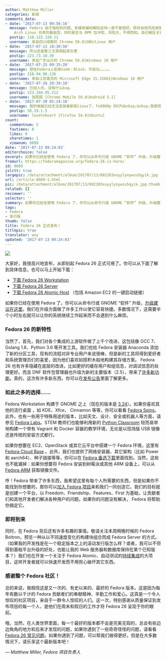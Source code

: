 ```yaml
---
author: Matthew Miller
categories: 新闻
comments_data:
- date: '2017-07-13 09:56:16'
  message: Fedora 由于版权的问题，多媒体编码解码这块一直不是很好。除非自担风险用第三方 RPM 仓库的包。用自带仓库的 pacman 实用工具，用其安装的话，需要安装若干
    Arch Linux 仓库的基础包，同时是否与 RPM 包冲突，风险大，不得而知。自己解压关键包(.xz 或 .deb)，又可能遇到 GCC 符号不一致的问题，包间依赖也很麻烦。源码编译则更麻烦了。总之只要官方仓库没有提供更新，对于大型软件的日常更新维护，个人用户解决起来都是很繁琐的。
  postip: 118.122.120.11
  username: 来自四川成都的 Chrome 59.0|GNU/Linux 用户
- date: '2017-07-13 18:30:50'
  message: 所以还是第三方源用起来方便
  postip: 223.73.10.39
  username: 来自广东汕头的 Chrome 59.0|Windows 10 用户
- date: '2017-07-25 09:15:20'
  message: 想在Fedora上安装Code：Block，不成功。。。。。。
  postip: 218.94.96.136
  username: 来自江苏南京的 Microsoft Edge 15.15063|Windows 10 用户
- date: '2017-07-28 20:39:10'
  message: 已经入坑，没有什么bug，
  postip: 223.104.95.212
  username: 张熙熙 [Chrome Mobile 59.0|Android 5.1]
- date: '2017-07-30 05:24:18'
  message: 我的电脑已经无法安装最新版linux了，fx8800p 的CPU&nbsp;&nbsp;我感觉这台笔记本安装的最高版本是els0.4了，这是逼我换本的节奏啊
  postip: 58.19.1.5
  username: lovetoheart [Firefox 54.0|Ubuntu]
count:
  commentnum: 5
  favtimes: 0
  likes: 0
  sharetimes: 1
  viewnum: 8099
date: '2017-07-13 09:24:03'
editorchoice: false
excerpt: 如果你已经在使用 Fedora 了，你可以从命令行或 GNOME “软件” 升级，升级建议在这里。我们在升级方面做了许多工作以使它容易快捷。多数情况下，这需要半个小时左右就可以让你的系统继续工作起来而不会遇到什么麻烦。
fromurl: https://fedoramagazine.org/fedora-26-is-here/
id: 8689
islctt: true
largepic: /data/attachment/album/201707/13/082203xuyylynywzu5qyik.jpg
url: /article-8689-1.html
pic: /data/attachment/album/201707/13/082203xuyylynywzu5qyik.jpg.thumb.jpg
related: []
reviewer: ''
selector: ''
summary: 如果你已经在使用 Fedora 了，你可以从命令行或 GNOME “软件” 升级，升级建议在这里。我们在升级方面做了许多工作以使它容易快捷。多数情况下，这需要半个小时左右就可以让你的系统继续工作起来而不会遇到什么麻烦。
tags:
- Fedora
- 发行版
thumb: false
title: Fedora 26 正式发布！
titlepic: true
translator: wxy
updated: '2017-07-13 09:24:03'
---
```


![](/data/attachment/album/201707/13/082203xuyylynywzu5qyik.jpg)


大家好，我很高兴地宣布，从即刻起 Fedora 26 正式可用了。你可以从下面了解到具体信息，也可以马上开始下载：


* [下载 Fedora 26 Workstation](https://getfedora.org/workstation/)
* [下载 Fedora 26 Server](https://getfedora.org/server/)
* [下载 Fedora 26 Atomic Host](https://getfedora.org/atomic/) （包括 Amazon EC2 的一键启动链接）


如果你已经在使用 Fedora 了，你可以从命令行或 GNOME “软件” 升级，[升级建议在这里](https://fedoramagazine.org/upgrading-fedora-25-fedora-26/)。我们在升级方面做了许多工作以使它容易快捷。多数情况下，这需要半个小时左右就可以让你的系统继续工作起来而不会遇到什么麻烦。


### Fedora 26 的新特性


当然了，首先，我们对各个集成的上游软件做了上千个改进，这包括像 GCC 7、Golang 1.8、Python 3.6 等开发工具。我们也给 Fedora 安装器 Anaconda 添加了新的分区工具，现有的流程对非专业用户来说很棒，但是新的工具将得到爱好者和系统管理员们的喜爱，因为他们喜欢如搭积木般地构建其存储方案。 Fedora 26 也有许多隐藏在底层的改进，比如更好的缓存用户和组信息，对调试信息的处理更好。而且 DNF 软件包管理器也升级为新的主要版本（2.5），带来了[许多新功能](http://dnf.readthedocs.io/en/latest/release_notes.html)。真的，这次有许多新东西，你可以在[发布公告](https://docs.fedoraproject.org/en-US/Fedora/26/html/Release_Notes/index.html)里面了解更多。


### 如此之多的选择……


Fedora Workstation 构建于 GNOME 之上（现在的版本是 [3.24](https://help.gnome.org/misc/release-notes/3.24/)）。如果你喜欢其他的流行桌面 ，如 KDE、Xfce、 Cinnamon 等等，你可以看看 [Fedora Spins](https://spins.fedoraproject.org/)。此外，也有一些用于特殊用途的版本，比如天文、设计、安全或机器人等方面，请参见 [Fedora Labs](https://labs.fedoraproject.org/)。STEM 教师们也能够利用新的 [Python Classroom](https://labs.fedoraproject.org/python-classroom/) 轻而易举地构建一个带有 Vagrant 和 Docker 容器的教学环境，无论是以现场版 USB 镜像还是传统的安装方式都行。


如果你想要在 EC2、OpenStack 或其它云平台中搭建一个 Fedora 环境，这里有 [Fedora Cloud Base](https://cloud.fedoraproject.org/) 。此外，我们也提供了网络安装器、其它架构（比如 Power 和 aarch64）、种子链接等等，你可以在 [Fedora 备选下载](https://alt.fedoraproject.org/)里面找到。当然，这些也不能漏掉：如果你想要将 Fedora 安装到树莓派或其他 ARM 设备上，可以从 [Fedora ARM](https://arm.fedoraproject.org/) 获取镜像文件。


呼！Fedora 带来了许多东西，我希望这里有每个人所需要的东西，但是如果你不能找到你想要的，那你可以[加入 Fedora 项目](https://fedoraproject.org/wiki/Join)来和我们一同创造它。我们的目标就是创建一个平台，以 Freedom、Friendship、Features、First 为基础，让贡献者们和其他开发者们解决各种用户的问题。如果你的问题没有解决， Fedora 将帮助你搞定它。


### 即将到来


同时，在 Fedora 背后还有许多有趣的事情。敬请关注本周稍晚时候的 Fedora Boltron，预览一种从以不同速度变化的构建块组合而成 Fedora Server 的方式。（如果我的开发栈是在一个稳定版本之上的滚动发行版怎么样？或者，我可以不但得到基础平台升级的好处，也能让我的 Web 服务器和数据库保持在某个已知版本？）我们也在开发一个关注于 Fedora Atomic、自动测试的[持续集成](https://fedoraproject.org/wiki/CI)的大项目，这样开发者就可以快速开发而不用担心破坏其它东西。


### 感谢整个 Fedora 社区！


总的来说，我相信这是又一次的、有史以来的、最好的 Fedora 版本。这是因为每年有数以千计的 Fedora 贡献者们的奉献精神、辛勤工作和爱心。这真是一个令人惊叹的社区项目，来自于一群令人惊叹的人们。这一次，特别感谢从质量保证到发布项目的每一个人，是他们在周末和假日的工作才将 Fedora 26 呈现于你的眼前。


哦，当然，在人类世界里面，每一个最好的版本都不会是完美无瑕的，总会有些边边角角的地方和后来才发现的问题，如果你遇到了一些奇奇怪怪的问题，请看看 [Fedora 26 常见问题](https://fedoraproject.org/wiki/Common_F26_bugs)。如果你遇到了问题，可以帮我们做得更好。但是在大多数情况下，请乐享这个最新版本吧！


 


*— Matthew Miller, Fedora 项目负责人*